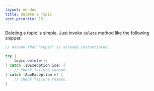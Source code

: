 ```yaml
---
layout: en-doc
title: Delete a Topic
sort-priority: 15
---
```

Deleting a topic is simple.  Just invoke `delete` method like the following snippet:

```java
// Assume that "topic" is already instantiated.

try {
    topic.delete();
} catch (IOExecption ioe) {
    // check failure reason.
} catch (AppException e) {
    // check failure reason.
}
```
